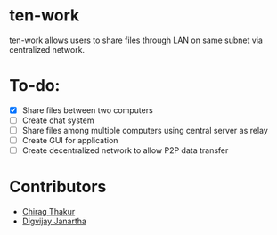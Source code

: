 # ten-work
ten-work allows users to share files through LAN on same subnet via centralized network.

# To-do:
- [x] Share files between two computers
- [ ] Create chat system
- [ ] Share files among multiple computers using central server as relay
- [ ] Create GUI for application
- [ ] Create decentralized network to allow P2P data transfer

# Contributors
- [Chirag Thakur](https://github.com/chirag11032000)
- [Digvijay Janartha](https://github.com/digu-007)
